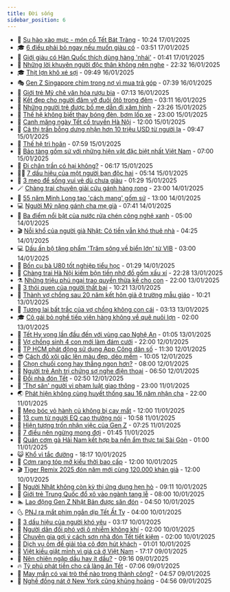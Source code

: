 ```yaml
---
title: Đời sống
sidebar_position: 6
---
```


<!-- vnexpress-doi-song:START -->
- 🚀 [Su hào xào mực - món cổ Tết Bát Tràng](https://vnexpress.net/doi-song-cooking-su-hao-xao-muc-4840299.html) - 10:24 17/01/2025
- 🎓 [6 điều phải bỏ ngay nếu muốn giàu có](https://vnexpress.net/6-dieu-phai-bo-ngay-neu-muon-giau-co-4839962.html) - 03:51 17/01/2025
- 🚦 [Giới giàu có Hàn Quốc thích dùng hàng &#39;nhái&#39;](https://vnexpress.net/gioi-giau-co-han-quoc-thich-dung-hang-nhai-4839909.html) - 01:41 17/01/2025
- 🦣 [Những lời khuyên người độc thân không nên nghe](https://vnexpress.net/nhung-loi-khuyen-nguoi-doc-than-khong-nen-nghe-4839902.html) - 22:32 16/01/2025
- 🎓 [Thịt lợn khô xé sợi](https://vnexpress.net/doi-song-cooking-thit-lon-kho-xe-soi-4839864.html) - 09:49 16/01/2025
- 🎭 [Gen Z Singapore chìm trong nợ vì mua trả góp](https://vnexpress.net/gen-z-singapore-chim-trong-no-vi-mua-tra-gop-4839423.html) - 07:39 16/01/2025
- 🦅 [Giới trẻ Mỹ chê văn hóa rượu bia](https://vnexpress.net/gioi-tre-my-che-van-hoa-ruou-bia-4839741.html) - 07:13 16/01/2025
- 🎃 [Kết đẹp cho người đâm vỡ đuôi ôtô trong đêm](https://vnexpress.net/ket-dep-cho-nguoi-dam-vo-duoi-oto-trong-dem-4839565.html) - 03:11 16/01/2025
- 💪 [Những người trẻ được bố mẹ dẫn đi xăm hình](https://vnexpress.net/nhung-nguoi-tre-duoc-bo-me-dan-di-xam-hinh-4833125.html) - 23:26 15/01/2025
- 🐻 [Thế hệ không biết thay bóng đèn, bơm lốp xe](https://vnexpress.net/the-he-khong-biet-thay-bong-den-bom-lop-xe-4839452.html) - 23:00 15/01/2025
- 🧠 [Canh măng ngày Tết cổ truyền Hà Nội](https://vnexpress.net/doi-song-cooking-canh-mang-ngay-tet-co-truyen-ha-noi-4839393.html) - 12:00 15/01/2025
- 🐘 [Cả thị trấn bỗng dưng nhận hơn 10 triệu USD từ người lạ](https://vnexpress.net/ca-thi-tran-bong-dung-nhan-hon-10-trieu-usd-tu-nguoi-la-4839409.html) - 09:47 15/01/2025
- 👹 [Thế hệ trì hoãn](https://vnexpress.net/the-he-tri-hoan-4839400.html) - 07:59 15/01/2025
- 💂 [Bảo tàng gốm sứ với những hiện vật đặc biệt nhất Việt Nam](https://vnexpress.net/bao-tang-gom-su-voi-nhung-hien-vat-dac-biet-nhat-viet-nam-4839377.html) - 07:00 15/01/2025
- 🦍 [Đi chân trần có hại không?](https://vnexpress.net/di-chan-tran-co-hai-khong-4836470.html) - 06:17 15/01/2025
- 🧑‍🏫 [7 dấu hiệu của một người bạn độc hại](https://vnexpress.net/7-dau-hieu-cua-mot-nguoi-ban-doc-hai-4839387.html) - 05:14 15/01/2025
- 🧰 [3 mẹo để sống vui vẻ dù chưa giàu](https://vnexpress.net/3-meo-de-song-vui-ve-du-chua-giau-4838012.html) - 01:29 15/01/2025
- 🪄 [Chàng trai chuyên giải cứu gánh hàng rong](https://vnexpress.net/chang-trai-chuyen-giai-cuu-ganh-hang-rong-4835153.html) - 23:00 14/01/2025
- 🐲 [55 năm Minh Long tạo &#39;cách mạng&#39; gốm sứ](https://vnexpress.net/55-nam-minh-long-tao-cach-mang-gom-su-4839166.html) - 13:00 14/01/2025
- 💻 [Người Mỹ nặng gánh cha mẹ già](https://vnexpress.net/nguoi-my-nang-ganh-cha-me-gia-4839053.html) - 07:41 14/01/2025
- 🐘 [Ba điểm nổi bật của nước rửa chén công nghệ xanh](https://vnexpress.net/ba-diem-noi-bat-cua-nuoc-rua-chen-cong-nghe-xanh-4838751.html) - 05:00 14/01/2025
- 🎬 [Nỗi khổ của người già Nhật: Có tiền vẫn khó thuê nhà](https://vnexpress.net/noi-kho-cua-nguoi-gia-nhat-co-tien-van-kho-thue-nha-4838326.html) - 04:25 14/01/2025
- 💻 [Dấu ấn bộ tặng phẩm &#39;Trăm sông về biển lớn&#39; từ VIB](https://vnexpress.net/dau-an-bo-tang-pham-tram-song-ve-bien-lon-tu-vib-4837217.html) - 03:00 14/01/2025
- 🧰 [Bốn cụ bà U80 tốt nghiệp tiểu học](https://vnexpress.net/bon-cu-ba-u80-tot-nghiep-tieu-hoc-4838343.html) - 01:29 14/01/2025
- 🫣 [Chàng trai Hà Nội kiếm bộn tiền nhờ đồ gốm xấu xí](https://vnexpress.net/chang-trai-ha-noi-kiem-bon-tien-nho-do-gom-xau-xi-4838791.html) - 22:28 13/01/2025
- ⚗️ [Những triệu phú ngại trao quyền thừa kế cho con](https://vnexpress.net/nhung-trieu-phu-ngai-trao-quyen-thua-ke-cho-con-4838710.html) - 22:00 13/01/2025
- 🌊 [3 thói quen của người thất bại](https://vnexpress.net/3-thoi-quen-cua-nguoi-that-bai-4838396.html) - 10:21 13/01/2025
- 💃 [Thành vợ chồng sau 20 năm kết hôn giả ở trường mẫu giáo](https://vnexpress.net/thanh-vo-chong-sau-20-nam-ket-hon-gia-o-truong-mau-giao-4838275.html) - 10:21 13/01/2025
- 🦆 [Tương lai bất trắc của vợ chồng không con cái](https://vnexpress.net/tuong-lai-bat-trac-cua-vo-chong-khong-con-cai-4838285.html) - 03:13 13/01/2025
- 🎓 [Cô gái bỏ nghề tiếp viên hàng không về quê nuôi lợn](https://vnexpress.net/co-gai-bo-nghe-tiep-vien-hang-khong-ve-que-nuoi-lon-4838436.html) - 02:00 13/01/2025
- 💪 [Tết Hy vọng lần đầu đến với vùng cao Nghệ An](https://vnexpress.net/tet-hy-vong-lan-dau-den-voi-vung-cao-nghe-an-4838356.html) - 01:05 13/01/2025
- 🤔 [Vợ chồng sinh 4 con mới làm đám cưới](https://vnexpress.net/vo-chong-sinh-4-con-moi-lam-dam-cuoi-4836395.html) - 22:00 12/01/2025
- 🧰 [TP HCM phát động sử dụng App Công dân số](https://vnexpress.net/tp-hcm-phat-dong-su-dung-app-cong-dan-so-4838374.html) - 11:30 12/01/2025
- 😎 [Cách đồ xôi gấc lên màu đẹp, dẻo mềm](https://vnexpress.net/doi-song-cooking-cach-do-xoi-gac-len-mau-dep-deo-mem-4838332.html) - 10:05 12/01/2025
- 🌮 [Chọn chuối cong hay thẳng ngon hơn?](https://vnexpress.net/chon-chuoi-cong-hay-thang-ngon-hon-4834912.html) - 08:00 12/01/2025
- 🧠 [Người trẻ Anh trị chứng sợ nghe điện thoại](https://vnexpress.net/nguoi-tre-anh-tri-chung-so-nghe-dien-thoai-4838303.html) - 06:50 12/01/2025
- 🎡 [Đổi nhà đón Tết](https://vnexpress.net/doi-nha-don-tet-4838111.html) - 02:50 12/01/2025
- 🎡 [&#39;Thợ săn&#39; người vi phạm luật giao thông](https://vnexpress.net/tho-san-nguoi-vi-pham-luat-giao-thong-4837944.html) - 23:00 11/01/2025
- 🌏 [Phát hiện không cùng huyết thống sau 16 năm nhận cha](https://vnexpress.net/phat-hien-khong-cung-huyet-thong-sau-16-nam-nhan-cha-4837327.html) - 22:00 11/01/2025
- 🐻 [Mẹo bóc vỏ hành củ không bị cay mắt](https://vnexpress.net/doi-song-cooking-meo-boc-vo-hanh-cu-khong-bi-cay-mat-4838143.html) - 12:00 11/01/2025
- 💂 [13 cụm từ người EQ cao thường nói](https://vnexpress.net/13-cum-tu-nguoi-eq-cao-thuong-noi-4838043.html) - 10:58 11/01/2025
- 🥸 [Hiện tượng trốn nhận việc của Gen Z](https://vnexpress.net/hien-tuong-tron-nhan-viec-cua-gen-z-4838101.html) - 07:25 11/01/2025
- 🌋 [7 điều nên ngừng mong đợi](https://vnexpress.net/7-dieu-nen-ngung-mong-doi-4837988.html) - 01:45 11/01/2025
- 🦩 [Quán cơm gà Hải Nam kết hợp ba nền ẩm thực tại Sài Gòn](https://vnexpress.net/quan-com-ga-hai-nam-ket-hop-ba-nen-am-thuc-tai-sai-gon-4826548.html) - 01:00 11/01/2025
- 😺 [Khổ vì tắc đường](https://vnexpress.net/kho-vi-tac-duong-4837932.html) - 18:17 10/01/2025
- 🐻 [Cơm rang tóp mỡ kiểu thời bao cấp](https://vnexpress.net/doi-song-cooking-com-rang-top-mo-kieu-thoi-bao-cap-4837456.html) - 12:00 10/01/2025
- 🎬 [Tiger Remix 2025 đón năm mới cùng 120.000 khán giả](https://vnexpress.net/tiger-remix-2025-don-nam-moi-cung-120-000-khan-gia-4837837.html) - 12:00 10/01/2025
- 🎊 [Người Nhật không còn kỳ thị ứng dụng hẹn hò](https://vnexpress.net/nguoi-nhat-khong-con-ky-thi-ung-dung-hen-ho-4837757.html) - 09:11 10/01/2025
- 💄 [Giới trẻ Trung Quốc đổ xô vào ngành tang lễ](https://vnexpress.net/gioi-tre-trung-quoc-do-xo-vao-nganh-tang-le-4837735.html) - 08:00 10/01/2025
- 🏊 [Lao động Gen Z Nhật Bản được săn đón](https://vnexpress.net/lao-dong-gen-z-nhat-ban-duoc-san-don-4837687.html) - 04:50 10/01/2025
- 🌜 [PNJ ra mắt phim ngắn dịp Tết Ất Tỵ](https://vnexpress.net/pnj-ra-mat-phim-ngan-dip-tet-at-ty-4837698.html) - 04:00 10/01/2025
- 🤡 [3 dấu hiệu của người khó yêu](https://vnexpress.net/3-dau-hieu-cua-nguoi-kho-yeu-4837461.html) - 03:17 10/01/2025
- 🥰 [Người dân đối phó với ô nhiễm không khí](https://vnexpress.net/nguoi-dan-doi-pho-voi-o-nhiem-khong-khi-4837560.html) - 02:00 10/01/2025
- 🦍 [Chuyên gia gợi ý cách sơn nhà đón Tết tiết kiệm](https://vnexpress.net/chuyen-gia-goi-y-cach-son-nha-don-tet-tiet-kiem-4836387.html) - 02:00 10/01/2025
- 🫣 [Dịch vụ ôm để giải tỏa cô đơn hút khách](https://vnexpress.net/dich-vu-om-de-giai-toa-co-don-hut-khach-4837548.html) - 01:01 10/01/2025
- 🚦 [Việt kiều giật mình vì giá cả ở Việt Nam](https://vnexpress.net/viet-kieu-giat-minh-vi-gia-ca-o-viet-nam-4836713.html) - 17:17 09/01/2025
- 🐘 [Nên chiên ngập dầu hay ít dầu?](https://vnexpress.net/doi-song-cooking-nen-chien-ngap-dau-hay-it-dau-4837453.html) - 09:16 09/01/2025
- 🔥 [Tỷ phú phát tiền cho cả làng ăn Tết](https://vnexpress.net/ty-phu-phat-tien-cho-ca-lang-an-tet-4837312.html) - 07:06 09/01/2025
- 🎃 [May mắn có vai trò thế nào trong thành công?](https://vnexpress.net/may-man-co-vai-tro-the-nao-trong-thanh-cong-4837046.html) - 04:57 09/01/2025
- 🥳 [Nghề đồng nát ở New York cũng khủng hoảng](https://vnexpress.net/nghe-dong-nat-o-new-york-cung-khung-hoang-4837278.html) - 04:56 09/01/2025<!-- vnexpress-doi-song:END -->
